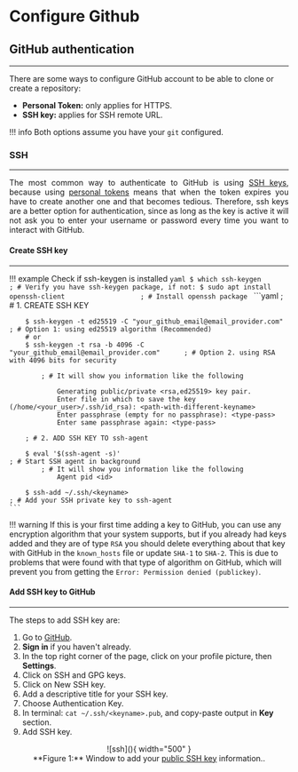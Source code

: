 # Configure Github


## GitHub authentication
---

There are some ways to configure GitHub account to be able to clone or create a repository:

- **Personal Token:** only applies for HTTPS.
- **SSH key:** applies for SSH remote URL.

!!! info
    Both options assume you have your `git` configured.

### SSH
---

<div style="text-align: justify">
The most common way to authenticate to GitHub is using <u>SSH keys</u>, because using <u>personal tokens</u> means that when the token expires you have to create another one and that becomes tedious. Therefore, ssh keys are a better option for authentication, since as long as the key is active it will not ask you to enter your username or password every time you want to interact with GitHub.
</div>

#### Create SSH key
---

!!! example
    Check if ssh-keygen is installed
    ```yaml
        $ which ssh-keygen                                  ; # Verify you have ssh-keygen package, if not:
        $ sudo apt install openssh-client                   ; # Install openssh package
    ```
    ```yaml
        ; # 1. CREATE SSH KEY

        $ ssh-keygen -t ed25519 -C "your_github_email@email_provider.com"          ; # Option 1: using ed25519 algorithm (Recommended)
        # or
        $ ssh-keygen -t rsa -b 4096 -C "your_github_email@email_provider.com"      ; # Option 2. using RSA with 4096 bits for security

            ; # It will show you information like the following
        
                Generating public/private <rsa,ed25519> key pair.
                Enter file in which to save the key (/home/<your_user>/.ssh/id_rsa): <path-with-different-keyname>
                Enter passphrase (empty for no passphrase): <type-pass>
                Enter same passphrase again: <type-pass>
        
        ; # 2. ADD SSH KEY TO ssh-agent
        
        $ eval '$(ssh-agent -s)'                                                    ; # Start SSH agent in background
            ; # It will show you information like the following
                Agent pid <id>
        
        $ ssh-add ~/.ssh/<keyname>                                                  ; # Add your SSH private key to ssh-agent
    ```
!!! warning
    If this is your first time adding a key to GitHub, you can use any encryption algorithm that your system supports, but if you already had keys added and they are of type `RSA` you should delete everything about that key with GitHub in the `known_hosts` file or update `SHA-1` to `SHA-2`. This is due to problems that were found with that type of algorithm on GitHub, which will prevent you from getting the `Error: Permission denied (publickey)`.

#### Add SSH key to GitHub
---

The steps to add SSH key are:

1. Go to <a href="https://github.com/" target="_blank" rel="noopener">GitHub</a>.
2. **Sign in** if you haven't already.
3. In the top right corner of the page, click on your profile picture, then **Settings**.
4. Click on SSH and GPG keys.
5. Click on New SSH key.
6. Add a descriptive title for your SSH key.
7. Choose Authentication Key.
8. In terminal: `cat ~/.ssh/<keyname>.pub`, and copy-paste output in **Key** section.
9. Add SSH key.

<center>
    <figure markdown>
        ![ssh](){ width="500" }
        <figcaption>**Figure 1:** Window to add your <u>public SSH key</u> information..</figcaption>
    </figure>
</center>







    